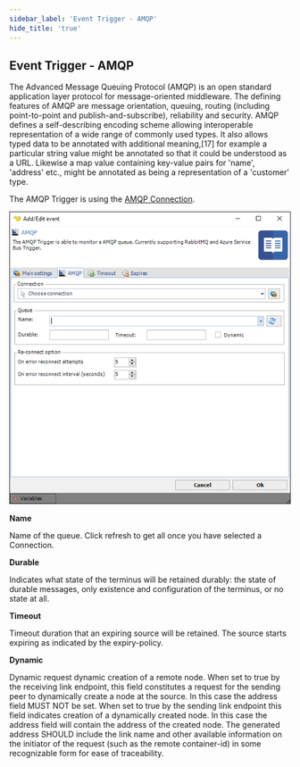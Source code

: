 ```yaml
---
sidebar_label: 'Event Trigger - AMQP'
hide_title: 'true'
---
```


## Event Trigger - AMQP

The Advanced Message Queuing Protocol (AMQP) is an open standard application layer protocol for message-oriented middleware. The defining features of AMQP are message orientation, queuing, routing (including point-to-point and publish-and-subscribe), reliability and security. AMQP defines a self-describing encoding scheme allowing interoperable representation of a wide range of commonly used types. It also allows typed data to be annotated with additional meaning,[17] for example a particular string value might be annotated so that it could be understood as a URL. Likewise a map value containing key-value pairs for 'name', 'address' etc., might be annotated as being a representation of a 'customer' type.
 
The AMQP Trigger is using the [AMQP Connection](amqpconnection).

![](../../../static/img/ampqptrigger.png)

**Name**

Name of the queue. Click refresh to get all once you have selected a Connection.
 
**Durable**

Indicates what state of the terminus will be retained durably: the state of durable messages, only existence and configuration of the terminus, or no state at all.
 
**Timeout**

Timeout duration that an expiring source will be retained. The source starts expiring as indicated by the expiry-policy.
 
**Dynamic**

Dynamic request dynamic creation of a remote node. When set to true by the receiving link endpoint, this field constitutes a request for the sending peer to dynamically create a node at the source. In this case the address field MUST NOT be set. When set to true by the sending link endpoint this field indicates creation of a dynamically created node. In this case the address field will contain the address of the created node. The generated address SHOULD include the link name and other available information on the initiator of the request (such as the remote container-id) in some recognizable form for ease of traceability.